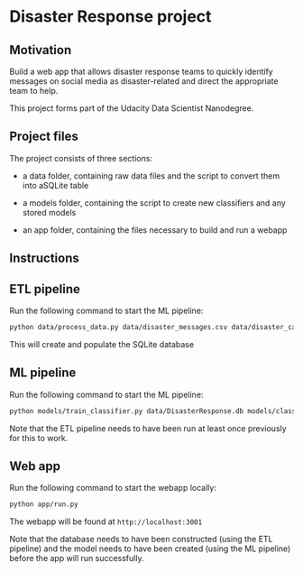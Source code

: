 # Disaster Response project

## Motivation

Build a web app that allows disaster response teams to quickly identify messages on social media as disaster-related and direct the appropriate team to help.

This project forms part of the Udacity Data Scientist Nanodegree.

## Project files

The project consists of three sections:

- a data folder, containing raw data files and the script to convert them into aSQLite table

- a models folder, containing the script to create new classifiers and any stored models

- an app folder, containing the files necessary to build and run a webapp

## Instructions

## ETL pipeline

Run the following command to start the ML pipeline:

```bash
python data/process_data.py data/disaster_messages.csv data/disaster_categories.csv data/DisasterResponse.db
```

This will create and populate the SQLite database

## ML pipeline

Run the following command to start the ML pipeline:

```bash
python models/train_classifier.py data/DisasterResponse.db models/classifier.pkl
```

Note that the ETL pipeline needs to have been run at least once previously for this to work.

## Web app

Run the following command to start the webapp locally:

```bash
python app/run.py
```

The webapp will be found at `http://localhost:3001`

Note that the database needs to have been constructed (using the ETL pipeline) and the model needs to have been created (using the ML pipeline) before the app will run successfully.
